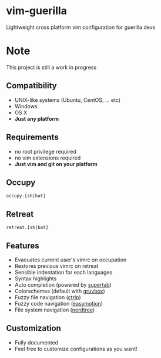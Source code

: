 # vim-guerilla
Lightweight cross platform vim configuration for guerilla devs


# Note
This project is still a work in progress


## Compatibility
- UNIX-like systems (Ubuntu, CentOS, ... etc)
- Windows
- OS X
- **Just any platform**


## Requirements
- no root privilege required
- no vim extensions required
- **Just vim and git on your platform**


## Occupy

`occupy.[sh|bat]`


## Retreat

`retreat.[sh|bat]`


## Features
- Evacuates current user's vimrc on occupation
- Restores previous vimrc on retreat
- Sensible indentation for each languages
- Syntax highlights
- Auto completion (powered by [supertab])
- Colorschemes (default with [gruvbox])
- Fuzzy file navigation ([ctrlp])
- Fuzzy code navigation ([easymotion])
- File system navigation ([nerdtree])

## Customization
- Fully documented
- Feel free to customize configurations as you want!

[gruvbox]: https://github.com/morhetz/gruvbox
[supertab]: https://github.com/ervandew/supertab
[ctrlp]: https://github.com/kien/ctrlp.vim
[easymotion]: https://github.com/easymotion/vim-easymotion
[nerdtree]: https://github.com/scrooloose/nerdtree
